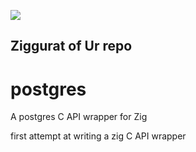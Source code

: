 ![](https://avatars1.githubusercontent.com/u/72325365?s=200&v=4)
## Ziggurat of Ur repo

# postgres

A postgres C API wrapper for Zig

first attempt at writing a zig C API wrapper
